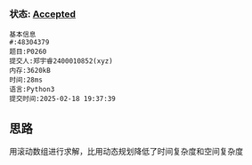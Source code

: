 ### 状态: [Accepted](http://dsbpython.openjudge.cn/dspythonbook/solution/48304379/)
```
基本信息
#:48304379
题目:P0260
提交人:郑宇睿2400010852(xyz)
内存:3620kB
时间:28ms
语言:Python3
提交时间:2025-02-18 19:37:39
```
## 思路
用滚动数组进行求解，比用动态规划降低了时间复杂度和空间复杂度
